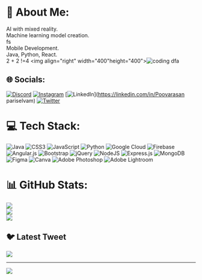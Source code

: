 # 💫 About Me:
AI with mixed reality.<br>Machine learning model creation.<br>fs<br>Mobile Development.<br>Java, Python, React.<br>2 + 2 !=4
<img align="right" width="400"height="400">![coding dfa](https://github.com/poovarasan-2003/poovarasan-2003/assets/89839220/b06b37cf-161e-4937-a432-218139eab80d)</img>


## 🌐 Socials:
[![Discord](https://img.shields.io/badge/Discord-%237289DA.svg?logo=discord&logoColor=white)](https://discord.gg/https://discord.gg/YVttBBQn) [![Instagram](https://img.shields.io/badge/Instagram-%23E4405F.svg?logo=Instagram&logoColor=white)](https://instagram.com/cynical_epitome) [![LinkedIn](https://img.shields.io/badge/LinkedIn-%230077B5.svg?logo=linkedin&logoColor=white)](https://linkedin.com/in/Poovarasan pariselvam) [![Twitter](https://img.shields.io/badge/Twitter-%231DA1F2.svg?logo=Twitter&logoColor=white)](https://twitter.com/Poovarasan_2003) 

# 💻 Tech Stack:
![Java](https://img.shields.io/badge/java-%23ED8B00.svg?style=for-the-badge&logo=java&logoColor=white) ![CSS3](https://img.shields.io/badge/css3-%231572B6.svg?style=for-the-badge&logo=css3&logoColor=white) ![JavaScript](https://img.shields.io/badge/javascript-%23323330.svg?style=for-the-badge&logo=javascript&logoColor=%23F7DF1E) ![Python](https://img.shields.io/badge/python-3670A0?style=for-the-badge&logo=python&logoColor=ffdd54) ![Google Cloud](https://img.shields.io/badge/Google%20Cloud-%234285F4.svg?style=for-the-badge&logo=google-cloud&logoColor=white) ![Firebase](https://img.shields.io/badge/firebase-%23039BE5.svg?style=for-the-badge&logo=firebase) ![Angular.js](https://img.shields.io/badge/angular.js-%23E23237.svg?style=for-the-badge&logo=angularjs&logoColor=white) ![Bootstrap](https://img.shields.io/badge/bootstrap-%23563D7C.svg?style=for-the-badge&logo=bootstrap&logoColor=white) ![jQuery](https://img.shields.io/badge/jquery-%230769AD.svg?style=for-the-badge&logo=jquery&logoColor=white) ![NodeJS](https://img.shields.io/badge/node.js-6DA55F?style=for-the-badge&logo=node.js&logoColor=white) ![Express.js](https://img.shields.io/badge/express.js-%23404d59.svg?style=for-the-badge&logo=express&logoColor=%2361DAFB) ![MongoDB](https://img.shields.io/badge/MongoDB-%234ea94b.svg?style=for-the-badge&logo=mongodb&logoColor=white) 	![Figma](https://img.shields.io/badge/figma-%23F24E1E.svg?style=for-the-badge&logo=figma&logoColor=white) ![Canva](https://img.shields.io/badge/Canva-%2300C4CC.svg?style=for-the-badge&logo=Canva&logoColor=white) ![Adobe Photoshop](https://img.shields.io/badge/adobephotoshop-%2331A8FF.svg?style=for-the-badge&logo=adobephotoshop&logoColor=white) ![Adobe Lightroom](https://img.shields.io/badge/Adobe%20Lightroom-31A8FF.svg?style=for-the-badge&logo=Adobe%20Lightroom&logoColor=white)
# 📊 GitHub Stats:
![](https://github-readme-stats.vercel.app/api?username=Poovarasan-2003&theme=dark&hide_border=false&include_all_commits=true&count_private=false)<br/>
![](https://github-readme-streak-stats.herokuapp.com/?user=Poovarasan-2003&theme=dark&hide_border=false)<br/>
![](https://github-readme-stats.vercel.app/api/top-langs/?username=Poovarasan-2003&theme=dark&hide_border=false&include_all_commits=true&count_private=false&layout=compact)

## 🐦 Latest Tweet
[![](https://gtce.itsvg.in/api?username=Poovarasan_2003)](https://github.com/VishwaGauravIn/github-twitter-card-embed)

---
[![](https://visitcount.itsvg.in/api?id=Poovarasan-2003&icon=0&color=0)](https://visitcount.itsvg.in)

<!-- Proudly created with GPRM ( https://gprm.itsvg.in ) -->
